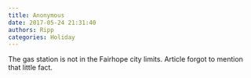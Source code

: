```yaml
---
title: Anonymous
date: 2017-05-24 21:31:40
authors: Ripp
categories: Holiday
---
```


 The gas station is not in the Fairhope city limits.  Article forgot to mention that little fact.